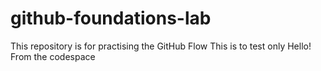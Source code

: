 # github-foundations-lab
This repository is for practising the GitHub Flow
This is to test only
Hello! From the codespace
